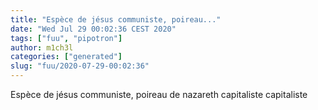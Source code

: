 ```yaml
---
title: "Espèce de jésus communiste, poireau..."
date: "Wed Jul 29 00:02:36 CEST 2020"
tags: ["fuu", "pipotron"]
author: m1ch3l
categories: ["generated"]
slug: "fuu/2020-07-29-00:02:36"
---
```


Espèce de jésus communiste, poireau de nazareth capitaliste capitaliste
